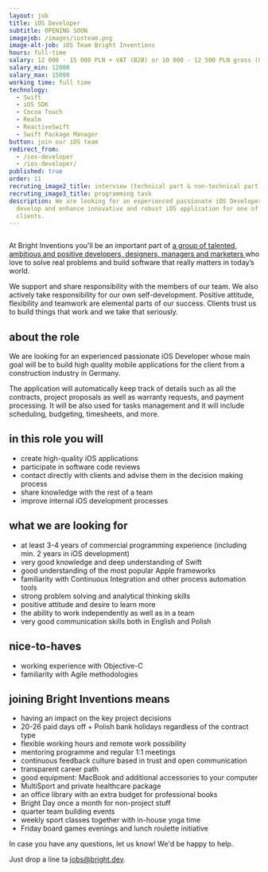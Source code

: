 ```yaml
---
layout: job
title: iOS Developer
subtitle: OPENING SOON
imagejob: /images/iosteam.png
image-alt-job: iOS Team Bright Inventions
hours: full-time
salary: 12 000 - 15 000 PLN + VAT (B2B) or 10 000 - 12 500 PLN gross (UoP)
salary_min: 12000
salary_max: 15000
working time: full time
technology:
  - Swift
  - iOS SDK
  - Cocoa Touch
  - Realm
  - ReactiveSwift
  - Swift Package Manager
button: join our iOS team
redirect_from:
  - /ios-developer
  - /ios-developer/
published: true
order: 11
recruting_image2_title: interview (technical part & non-technical part)
recruting_image3_title: programming task
description: We are looking for an experienced passionate iOS Developer to
  develop and enhance innovative and robust iOS application for one of our main
  clients.
---
```


![]()

At Bright Inventions you'll be an important part of [a group of talented, ambitious and positive developers, designers, managers and marketers ](https://brightinventions.pl/about-us/team/)who love to solve real problems and build software that really matters in today’s world. 

We support and share responsibility with the members of our team. We also actively take responsibility for our own self-development. Positive attitude, flexibility and teamwork are elemental parts of our success. Clients trust us to build things that work and we take that seriously. 

## about the role 

We are looking for an experienced passionate iOS Developer whose main goal will be to build high quality mobile applications for the client from a construction industry in Germany.

The application will automatically keep track of details such as all the contracts, project proposals as well as warranty requests, and payment processing. It will be also used for tasks management and it will include scheduling, budgeting, timesheets, and more.

## in this role you will

* create high-quality iOS applications 
* participate in software code reviews 
* contact directly with clients and advise them in the decision making process 
* share knowledge with the rest of a team
* improve internal iOS development processes

## what we are looking for

* at least 3-4 years of commercial programming experience (including min. 2 years in iOS development) 
* very good knowledge and deep understanding of Swift
* good understanding of the most popular Apple frameworks
* familiarity with Continuous Integration and other process automation tools
* strong problem solving and analytical thinking skills
* positive attitude and desire to learn more 
* the ability to work independently as well as in a team
* very good communication skills both in English and Polish 

## nice-to-haves

* working experience with Objective-C
* familiarity with Agile methodologies

## joining Bright Inventions means

* having an impact on the key project decisions 
* 20-26 paid days off + Polish bank holidays regardless of the contract type 
* flexible working hours and remote work possibility  
* mentoring programme and regular 1:1 meetings
* continuous feedback culture based in trust and open communication 
* transparent career path 
* good equipment: MacBook and additional accessories to your computer 
* MultiSport and private healthcare package
* an office library with an extra budget for professional books 
* Bright Day once a month for non-project stuff 
* quarter team building events 
* weekly sport classes together with in-house yoga time 
* Friday board games evenings and lunch roulette initiative 

In case you have any questions, let us know! We'd be happy to help.

Just drop a line ta jobs@bright.dev. 
